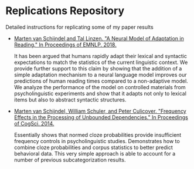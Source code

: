 # Replications Repository
Detailed instructions for replicating some of my paper results

* [Marten van Schijndel and Tal Linzen. "A Neural Model of Adaptation in Reading." In Proceedings of EMNLP. 2018.](https://vansky.github.io/assets/pdf/vanschijndel_linzen-2018-emnlp_adapt-joint.pdf)

  It has been argued that humans rapidly adapt their lexical and syntactic expectations to match the statistics of the current linguistic context. We provide further support to this claim by showing that the addition of a simple adaptation mechanism to a neural language model improves our predictions of human reading times compared to a non-adaptive model. We analyze the performance of the model on controlled materials from psycholinguistic experiments and show that it adapts not only to lexical items but also to abstract syntactic structures.

* [Marten van Schijndel, William Schuler, and Peter Culicover. "Frequency Effects in the Processing of Unbounded Dependencies." In Proceedings of CogSci. 2014.](https://vansky.github.io/assets/pdf/vanschijndel_etal-2014-cogsci.pdf)

  Essentially shows that normed cloze probabilities provide insufficient frequency controls in psycholinguistic studies. Demonstrates how to combine cloze probabilities and corpus statistics to better predict behavioral data. This very simple approach is able to account for a number of previous subcategorization results.